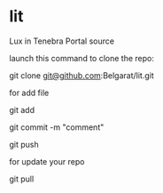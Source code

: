lit
===

Lux in Tenebra Portal source

launch this command to clone the repo:

git clone git@github.com:Belgarat/lit.git


for add file

git add <filename>

git commit -m "comment"

git push


for update your repo

git pull
